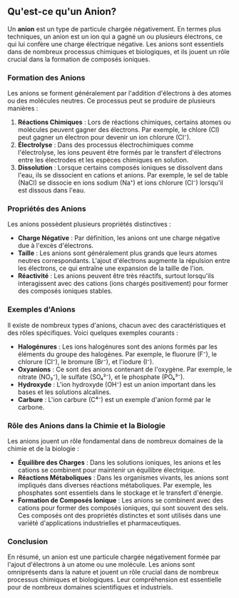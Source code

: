 ## Qu'est-ce qu'un Anion?

Un **anion** est un type de particule chargée négativement. En termes plus techniques, un anion est un ion qui a gagné un ou plusieurs électrons, ce qui lui confère une charge électrique négative. Les anions sont essentiels dans de nombreux processus chimiques et biologiques, et ils jouent un rôle crucial dans la formation de composés ioniques.

### Formation des Anions

Les anions se forment généralement par l'addition d'électrons à des atomes ou des molécules neutres. Ce processus peut se produire de plusieurs manières :

1. **Réactions Chimiques** : Lors de réactions chimiques, certains atomes ou molécules peuvent gagner des électrons. Par exemple, le chlore (Cl) peut gagner un électron pour devenir un ion chlorure (Cl⁻).
2. **Électrolyse** : Dans des processus électrochimiques comme l'électrolyse, les ions peuvent être formés par le transfert d'électrons entre les électrodes et les espèces chimiques en solution.
3. **Dissolution** : Lorsque certains composés ioniques se dissolvent dans l'eau, ils se dissocient en cations et anions. Par exemple, le sel de table (NaCl) se dissocie en ions sodium (Na⁺) et ions chlorure (Cl⁻) lorsqu'il est dissous dans l'eau.

### Propriétés des Anions

Les anions possèdent plusieurs propriétés distinctives :

- **Charge Négative** : Par définition, les anions ont une charge négative due à l'excès d'électrons.
- **Taille** : Les anions sont généralement plus grands que leurs atomes neutres correspondants. L'ajout d'électrons augmente la répulsion entre les électrons, ce qui entraîne une expansion de la taille de l'ion.
- **Réactivité** : Les anions peuvent être très réactifs, surtout lorsqu'ils interagissent avec des cations (ions chargés positivement) pour former des composés ioniques stables.

### Exemples d'Anions

Il existe de nombreux types d'anions, chacun avec des caractéristiques et des rôles spécifiques. Voici quelques exemples courants :

- **Halogénures** : Les ions halogénures sont des anions formés par les éléments du groupe des halogènes. Par exemple, le fluorure (F⁻), le chlorure (Cl⁻), le bromure (Br⁻), et l'iodure (I⁻).
- **Oxyanions** : Ce sont des anions contenant de l'oxygène. Par exemple, le nitrate (NO₃⁻), le sulfate (SO₄²⁻), et le phosphate (PO₄³⁻).
- **Hydroxyde** : L'ion hydroxyde (OH⁻) est un anion important dans les bases et les solutions alcalines.
- **Carbure** : L'ion carbure (C⁴⁻) est un exemple d'anion formé par le carbone.

### Rôle des Anions dans la Chimie et la Biologie

Les anions jouent un rôle fondamental dans de nombreux domaines de la chimie et de la biologie :

- **Équilibre des Charges** : Dans les solutions ioniques, les anions et les cations se combinent pour maintenir un équilibre électrique.
- **Réactions Métaboliques** : Dans les organismes vivants, les anions sont impliqués dans diverses réactions métaboliques. Par exemple, les phosphates sont essentiels dans le stockage et le transfert d'énergie.
- **Formation de Composés Ionique** : Les anions se combinent avec des cations pour former des composés ioniques, qui sont souvent des sels. Ces composés ont des propriétés distinctes et sont utilisés dans une variété d'applications industrielles et pharmaceutiques.

### Conclusion

En résumé, un anion est une particule chargée négativement formée par l'ajout d'électrons à un atome ou une molécule. Les anions sont omniprésents dans la nature et jouent un rôle crucial dans de nombreux processus chimiques et biologiques. Leur compréhension est essentielle pour de nombreux domaines scientifiques et industriels.